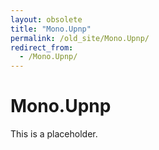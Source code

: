 ```yaml
---
layout: obsolete
title: "Mono.Upnp"
permalink: /old_site/Mono.Upnp/
redirect_from:
  - /Mono.Upnp/
---
```


Mono.Upnp
=========

This is a placeholder.

